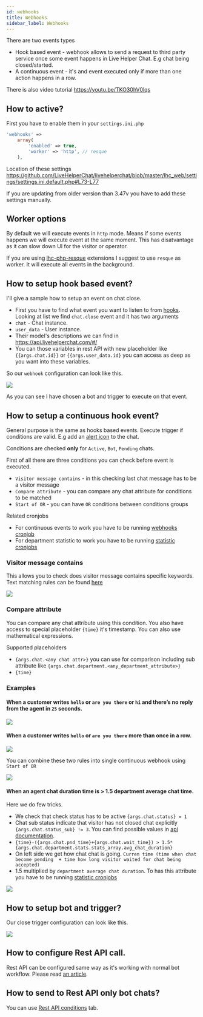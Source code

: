 ```yaml
---
id: webhooks
title: Webhooks
sidebar_label: Webhooks
---
```


There are two events types

 * Hook based event - webhook allows to send a request to third party service once some event happens in Live Helper Chat. E.g chat being closed/started.
 * A continuous event - it's and event executed only if more than one action happens in a row.

There is also video tutorial https://youtu.be/TKO30hV0lqs

## How to active?

First you have to enable them in your `settings.ini.php`

```php
'webhooks' =>
    array(
        'enabled' => true,
        'worker' => 'http', // resque
    ),
```

Location of these settings https://github.com/LiveHelperChat/livehelperchat/blob/master/lhc_web/settings/settings.ini.default.php#L73-L77

If you are updating from older version than 3.47v you have to add these settings manually.

## Worker options

By default we will execute events in `http` mode. Means if some events happens we will execute event at the same moment. This has disatvantage as it can slow down UI for the visitor or operator. 

If you are using [lhc-php-resque](https://github.com/LiveHelperChat/lhc-php-resque) extensions I suggest to use `resque` as worker. It will execute all events in the background.

## How to setup hook based event?

I'll give a sample how to setup an event on chat close.

* First you have to find what event you want to listen to from [hooks](../hooks.md). Looking at list we find `chat.close` event and it has two arguments
 * `chat` - Chat instance.
 * `user_data` - User instance.
 * Their model's descriptions we can find in https://api.livehelperchat.com/#/
* You can those variables in rest API with new placeholder like `{{args.chat.id}}` or `{{args.user_data.id}` you can access as deep as you want into these variables.

So our `webhook` configuration can look like this.

![](/img/chat/webhook.png)

As you can see I have chosen a bot and trigger to execute on that event.

## How to setup a continuous hook event?

General purpose is the same as hooks based events. Execute trigger if conditions are valid. E.g add an [alert icon](bot/alert-icon.md) to the chat.

Conditions are checked **only** for `Active`, `Bot`, `Pending` chats.

First of all there are three conditions you can check before event is executed.

 * `Visitor message contains` - in this checking last chat message has to be a visitor message
 * `Compare attribute` - you can compare any chat attribute for conditions to be matched
 * `Start of OR` - you can have `OR` conditions between conditions groups

Related cronjobs

 * For continuous events to work you have to be running [webhooks cronjob](development/cronjob.md#continuous-webhooks-cronjob) 
 * For department statistic to work you have to be running [statistic cronjobs](development/cronjob.md#statistic-cronjob) 

### Visitor message contains

This allows you to check does visitor message contains specific keywords. Text matching rules can be found [here](bot/triggers.md#custom-text-matching)

![](/img/chat/webhook-visitor-message.png)

### Compare attribute

You can compare any chat attribute using this condition. You also have access to special placeholder `{time}` it's timestamp. You can also use mathematical expressions.

Supported placeholders

 * `{args.chat.<any chat attr>}` you can use for comparison including sub attribute like `{args.chat.department.<any_department_attribute>}`
 * `{time}`

### Examples

#### When a customer writes `hello` or `are you there` or `hi` and there’s no reply from the agent in `25` seconds.

![](/img/chat/webhook-example-one.png)

#### When a customer writes `hello` or `are you there` more than once in a row.

![](/img/chat/webhook-example-2.png)

You can combine these two rules into single continuous webhook using `Start of OR`

![](/img/chat/webhook-example-3.png)

#### When an agent chat duration time is > 1.5 department average chat time.

Here we do few tricks.
 * We check that check status has to be active `{args.chat.status} = 1`
 * Chat sub status indicate that visitor has not closed chat explicitly `{args.chat.status_sub} != 3`. You can find possible values in [api documentation](https://api.livehelperchat.com/#/).
 * `{time}-({args.chat.pnd_time}+{args.chat.wait_time}) > 1.5*{args.chat.department.stats.stats_array.avg_chat_duration}`
  * On left side we get how chat chat is going. `Curren time (time when chat become pending  + time how long visitor waited for chat being accepted)`
  * 1.5 multiplied by `department average chat duration`. To has this attribute you have to be running [statistic cronjobs](development/cronjob.md#statistic-cronjob) 

![](/img/chat/webhook-example-4.png)

## How to setup bot and trigger?

Our close trigger configuration can look like this.

![](/img/chat/webhook-close-trigger.png)

## How to configure Rest API call.

Rest API can be configured same way as it's working with normal bot workflow. Please read [an article](../bot/rest-api.md).

## How to send to Rest API only bot chats?

You can use [Rest API conditions](../bot/rest-api.md#conditions) tab. 